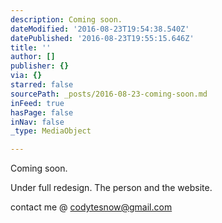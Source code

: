 ```yaml
---
description: Coming soon.
dateModified: '2016-08-23T19:54:38.540Z'
datePublished: '2016-08-23T19:55:15.646Z'
title: ''
author: []
publisher: {}
via: {}
starred: false
sourcePath: _posts/2016-08-23-coming-soon.md
inFeed: true
hasPage: false
inNav: false
_type: MediaObject

---
```

Coming soon.

Under full redesign. The person and the website. 

contact me @ codytesnow@gmail.com